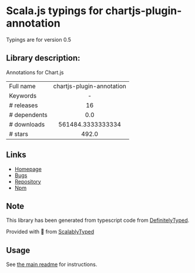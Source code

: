 
# Scala.js typings for chartjs-plugin-annotation

Typings are for version 0.5

## Library description:
Annotations for Chart.js

|                    |                 |
| ------------------ | :-------------: |
| Full name          | chartjs-plugin-annotation |
| Keywords           | - |
| # releases         | 16 |
| # dependents       | 0.0 |
| # downloads        | 561484.3333333334 |
| # stars            | 492.0 |

## Links
- [Homepage](https://www.chartjs.org/chartjs-plugin-annotation/index)
- [Bugs](https://github.com/chartjs/chartjs-plugin-annotation/issues)
- [Repository](https://github.com/chartjs/chartjs-plugin-annotation)
- [Npm](https://www.npmjs.com/package/chartjs-plugin-annotation)
    


## Note
This library has been generated from typescript code from [DefinitelyTyped](https://definitelytyped.org).

Provided with :purple_heart: from [ScalablyTyped](https://github.com/oyvindberg/ScalablyTyped)

## Usage
See [the main readme](../../readme.md) for instructions.



